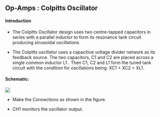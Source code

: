 Op-Amps : Colpitts Oscillator
---
#### Introduction

* The Colpitts Oscillator design uses two centre-tapped capacitors in series with a parallel inductor to form its resonance tank circuit producing sinusoidal oscillations

* The Colpitts oscillator uses a capacitive voltage divider network as its feedback source. The two capacitors, C1 and C2 are placed across a single common inductor L1 . Then C1, C2 and L1 form the tuned tank circuit with the condition for oscillations being: XC1 + XC2 = XL1.

#### Schematic:

![](file:///android_asset/DOC_HTML/apps/images/schematics/Colpitts_Oscillator.svg@100%|auto)

* Make the Connections as shown in the figure.

* CH1 monitors the oscillator output.

